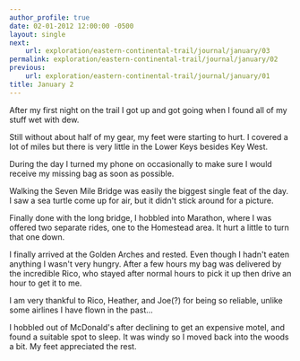 ```yaml
---
author_profile: true
date: 02-01-2012 12:00:00 -0500
layout: single
next:
    url: exploration/eastern-continental-trail/journal/january/03
permalink: exploration/eastern-continental-trail/journal/january/02
previous:
    url: exploration/eastern-continental-trail/journal/january/01
title: January 2
---
```

After my first night on the trail I got up and got going when I found all of my stuff wet with dew.

Still without about half of my gear, my feet were starting to hurt. I covered a lot of miles but there is very little in the Lower Keys besides Key West.

During the day I turned my phone on occasionally to make sure I would receive my missing bag as soon as possible.

Walking the Seven Mile Bridge was easily the biggest single feat of the day. I saw a sea turtle come up for air, but it didn't stick around for a picture.

Finally done with the long bridge, I hobbled into Marathon, where I was offered two separate rides, one to the Homestead area. It hurt a little to turn that one down.

I finally arrived at the Golden Arches and rested. Even though I hadn't eaten anything I wasn't very hungry. After a few hours my bag was delivered by the incredible Rico, who stayed after normal hours to pick it up then drive an hour to get it to me.

I am very thankful to Rico, Heather, and Joe(?) for being so reliable, unlike some airlines I have flown in the past...

I hobbled out of McDonald's after declining to get an expensive motel, and found a suitable spot to sleep. It was windy so I moved back into the woods a bit. My feet appreciated the rest.
